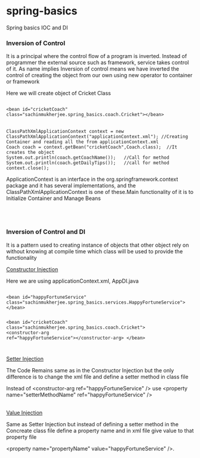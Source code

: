 # spring-basics
Spring basics IOC and DI

<h3>Inversion of Control</h3>
<p>It is a principal where the control flow of a program is inverted. Instead of programmer the external source such as framework, service takes control of it. As name implies Inversion of control means we have inverted the control of creating the object from our own using new operator to container or framework</p>
<p>Here we will create object of Cricket Class</p>
<code>
&#60;bean id="cricketCoach" class="sachinmukherjee.spring_basics.coach.Cricket"&#62;&#60;/bean&#62;
</code>
</br>
<code>
ClassPathXmlApplicationContext context = new ClassPathXmlApplicationContext("applicationContext.xml"); //Creating Container and reading all the from applicationContext.xml
Coach coach = context.getBean("cricketCoach",Coach.class);  //It creates the object
System.out.println(coach.getCoachName());	//Call for method
System.out.println(coach.getDailyTips());	//call for method
context.close();
</code>
<p>ApplicationContext is an interface in the org.springframework.context package and it has several implementations, and the ClassPathXmlApplicationContext is one of these.Main functionality of it is to Initialize Container and Manage Beans</p>
</br></br>
<h3>Inversion of Control and DI</h3>
<p>It is a pattern used to creating instance of objects that other object rely on without knowing at compile time which class will be used to provide the functionality</p>
<p><u>Constructor Injection</u></p>
<p>Here we are using applicationContext.xml, AppDI.java</p>
<code>
&#60;bean id="happyFortuneService" class="sachinmukherjee.spring_basics.services.HappyFortuneService"&#62;&#60;/bean&#62;

&#60;bean id="cricketCoach" class="sachinmukherjee.spring_basics.coach.Cricket"&#62;
&#60;constructor-arg ref="happyFortuneService"&#62;&#60;/constructor-arg&#62;
&#60;/bean&#62;

</code>

<p><u>Setter Injection</u></p>
<p>The Code Remains same as in the Constructor Injection  but the only difference is to change the xml file and define a setter method in class file </p>
<p>Instead of &#60constructor-arg ref="happyFortuneService" /> use &#60property name="setterMethodName" ref="happyFortuneService" /> </p>
<br>
<u>Value Injection</u>
<p>Same as Setter Injection but instead of defining a setter method in the Concreate class file define a property name and in xml file give value to that property file</p>
<p>&#60property name="propertyName" value="happyFortuneService" /&#62.</p>
